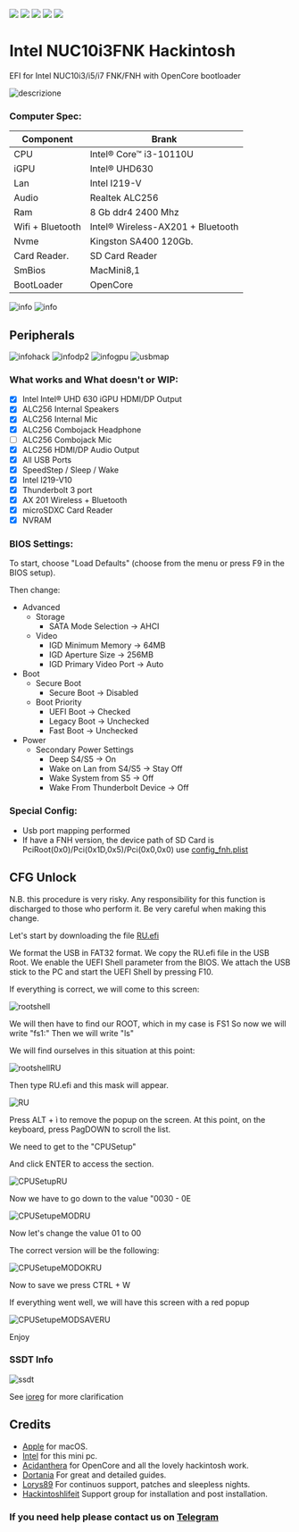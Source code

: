[![](https://img.shields.io/badge/Gitter%20HL%20Community-Chat-informational?style=flat&logo=gitter&logoColor=white&color=ed1965)](https://gitter.im/Hackintosh-Life-IT/community)
[![](https://img.shields.io/badge/EFI-Release-informational?style=flat&logo=apple&logoColor=white&color=9debeb)](https://github.com/mbarbierato/Intel-NUC10i3FNK/releases)
[![](https://img.shields.io/badge/Telegram-HackintoshLifeIT-informational?style=flat&logo=telegram&logoColor=white&color=5fb659)](https://t.me/HackintoshLife_it)
[![](https://img.shields.io/badge/Facebook-HackintoshLifeIT-informational?style=flat&logo=facebook&logoColor=white&color=3a4dc9)](https://www.facebook.com/hackintoshlife/)
[![](https://img.shields.io/badge/Instagram-HackintoshLifeIT-informational?style=flat&logo=instagram&logoColor=white&color=8a178a)](https://www.instagram.com/hackintoshlife.it_official/)

# Intel NUC10i3FNK Hackintosh

EFI for Intel NUC10i3/i5/i7 FNK/FNH with OpenCore bootloader

![descrizione](./Screenshot/pc.png)

### Computer Spec:

| Component        | Brank                                  |
| ---------------- | ---------------------------------------|
| CPU              | Intel® Core™ i3-10110U                 |
| iGPU             | Intel® UHD630                          |
| Lan              | Intel I219-V                           |
| Audio            | Realtek ALC256                         |
| Ram              | 8  Gb ddr4 2400 Mhz                    |
| Wifi + Bluetooth | Intel® Wireless-AX201 + Bluetooth      |
| Nvme             | Kingston SA400 120Gb.                  |
| Card Reader.     | SD Card Reader                         |
| SmBios           | MacMini8,1                             |
| BootLoader       | OpenCore                               |

![info](./Screenshot/infomonterey.png)
![info](./Screenshot/info.png)

## Peripherals

![infohack](./Screenshot/hackintooldevice.png)
![infodp2](./Screenshot/DpciScreen2.png)
![infogpu](./Screenshot/hackintooligpu.png)
![usbmap](./Screenshot/mapusb.png)

### What works and What doesn't or WIP:

- [x] Intel Intel® UHD 630 iGPU HDMI/DP Output
- [x] ALC256 Internal Speakers
- [x] ALC256 Internal Mic
- [x] ALC256 Combojack Headphone
- [ ] ALC256 Combojack Mic
- [x] ALC256 HDMI/DP Audio Output
- [x] All USB Ports 
- [x] SpeedStep / Sleep / Wake
- [x] Intel I219-V10
- [x] Thunderbolt 3 port
- [x] AX 201 Wireless + Bluetooth
- [x] microSDXC Card Reader
- [x] NVRAM

### BIOS Settings:
To start, choose "Load Defaults" (choose from the menu or press F9 in the BIOS setup).

Then change:
+ Advanced
  - Storage
    * SATA Mode Selection -> AHCI
  - Video
    * IGD Minimum Memory -> 64MB
    * IGD Aperture Size -> 256MB
    * IGD Primary Video Port -> Auto
+ Boot 
  - Secure Boot
    * Secure Boot -> Disabled
  - Boot Priority
    * UEFI Boot -> Checked
    * Legacy Boot -> Unchecked
    * Fast Boot -> Unchecked
+ Power
  - Secondary Power Settings
    * Deep S4/S5 -> On
    * Wake on Lan from S4/S5 -> Stay Off
    * Wake System from S5 -> Off
    * Wake From Thunderbolt Device -> Off


### Special Config:

- Usb port mapping performed
- If have a FNH version, the device path of SD Card is PciRoot(0x0)/Pci(0x1D,0x5)/Pci(0x0,0x0) use [config_fnh.plist](./EFI/config_fnh.plist)

## CFG Unlock 

N.B. this procedure is very risky.
Any responsibility for this function is discharged to those who perform it.
Be very careful when making this change.

Let's start by downloading the file [RU.efi](./CFGunlock/RU.efi)

We format the USB in FAT32 format.
We copy the RU.efi file in the USB Root.
We enable the UEFI Shell parameter from the BIOS.
We attach the USB stick to the PC and start the UEFI Shell by pressing F10.

If everything is correct, we will come to this screen:

![rootshell](./CFGunlock/rootshell.jpg)

We will then have to find our ROOT, which in my case is FS1
So now we will write "fs1:"
Then we will write "ls"

We will find ourselves in this situation at this point:

![rootshellRU](./CFGunlock/rootshell_RU.jpg)

Then type RU.efi and this mask will appear.

![RU](./CFGunlock/RU.jpg)

Press ALT + ì to remove the popup on the screen.
At this point, on the keyboard, press PagDOWN to scroll the list.

We need to get to the "CPUSetup"

And click ENTER to access the section.

![CPUSetupRU](./CFGunlock/CPUSetupRU.jpg)

Now we have to go down to the value "0030 - 0E

![CPUSetupeMODRU](./CFGunlock/valoremod1.jpg)

Now let's change the value 01 to 00

The correct version will be the following:

![CPUSetupeMODOKRU](./CFGunlock/valoremodok.jpg)

Now to save we press CTRL + W

If everything went well, we will have this screen with a red popup

![CPUSetupeMODSAVERU](./CFGunlock/valoremodsave.jpg)

Enjoy

### SSDT Info
![ssdt](./Screenshot/ssdtscreen.png)

See [ioreg](./macmini.ioreg) for more clarification

## Credits

- [Apple](https://apple.com) for macOS.
- [Intel](https://www.intel.it/content/www/it/it/products/details/nuc.html) for this mini pc.
- [Acidanthera](https://github.com/acidanthera) for OpenCore and all the lovely hackintosh work.
- [Dortania](https://github.com/dortania) For great and detailed guides.
- [Lorys89](https://github.com/Lorys89) For continuos support, patches and sleepless nights.
- [Hackintoshlifeit](https://github.com/Hackintoshlifeit) Support group for installation and post installation.

### If you need help please contact us on [Telegram](https://t.me/HackintoshLife_it)
